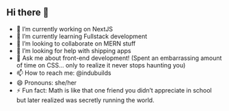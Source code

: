 ## Hi there 👋

- 🔭 I’m currently working on NextJS
- 🌱 I’m currently learning Fullstack development
- 👯 I’m looking to collaborate on MERN stuff
- 🤔 I’m looking for help with shipping apps
- 💬 Ask me about front-end development! (Spent an embarrassing amount of time on CSS… only to realize it never stops haunting you)
- 📫 How to reach me: @indubuilds
- 😄 Pronouns: she/her
- ⚡ Fun fact: Math is like that one friend you didn’t appreciate in school but later realized was secretly running the world.

